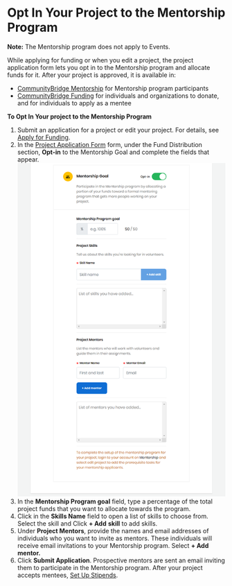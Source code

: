 # Opt In Your Project to the Mentorship Program

**Note:** The Mentorship program does not apply to Events.

While applying for funding or when you edit a project, the project application form lets you opt in to the Mentorship program and allocate funds for it. After your project is approved, it is available in:

* [CommunityBridge Mentorship](https://people.communitybridge.org/) for Mentorship program participants
* [CommunityBridge Funding](https://funding.communitybridge.org/) for individuals and organizations to donate, and for individuals to apply as a mentee

**To Opt In Your project to the Mentorship Program**

1. Submit an application for a project or edit your project. For details, see [Apply for Funding](../apply-for-funding/).
2. In the [Project Application Form](../project-application-form.md) form, under the Fund Distribution section, **Opt-in** to the Mentorship Goal and complete the fields that appear.                                                                                                                                                     ![](../../../.gitbook/assets/18088329.png)  
3. In the **Mentorship Program goal**  field, type a percentage of the total project funds that you want to allocate towards the program.
4. Click in the **Skills Name** field to open a list of skills to choose from. Select the skill and Click **+ Add** **skill** to add skills.
5. Under **Project Mentors**, provide the names and email addresses of individuals who you want to invite as mentors. These individuals will receive email invitations to your Mentorship program. Select **+ Add** **mentor.** 
6. Click **Submit Application**. Prospective mentors are sent an email inviting them to participate in the Mentorship program. After your project accepts mentees, [Set Up Stipends](set-up-a-stipend-for-a-mentee.md).

